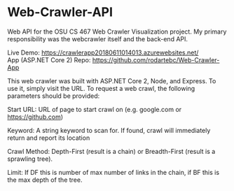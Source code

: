 # Web-Crawler-API
Web API for the OSU CS 467 Web Crawler Visualization project. My primary responsibility was the webcrawler itself and the back-end API.

Live Demo: https://crawlerapp20180611014013.azurewebsites.net/  
App (ASP.NET Core 2) Repo: https://github.com/rodartebc/Web-Crawler-App

This web crawler was built with ASP.NET Core 2, Node, and Express. To use it, simply visit the URL. To request a web crawl, the following parameters should be provided:  

Start URL: URL of page to start crawl on (e.g. google.com or https://github.com)

Keyword: A string keyword to scan for. If found, crawl will immediately return and report its location

Crawl Method: Depth-First (result is a chain) or Breadth-First (result is a sprawling tree).

Limit: If DF this is number of max number of links in the chain, if BF this is the max depth of the tree.
